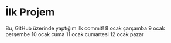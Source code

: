 # İlk Projem
Bu, GitHub üzerinde yaptığım ilk commit!
8 ocak çarşamba
9 ocak perşembe
10 ocak cuma
11 ocak cumartesi
12 ocak pazar

